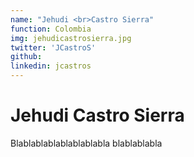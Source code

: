 ```yaml
---
name: "Jehudi <br>Castro Sierra"
function: Colombia
img: jehudicastrosierra.jpg
twitter: 'JCastroS'
github: 
linkedin: jcastros
---
```


# Jehudi Castro Sierra
 
Blablablablablablablabla
blablablabla

